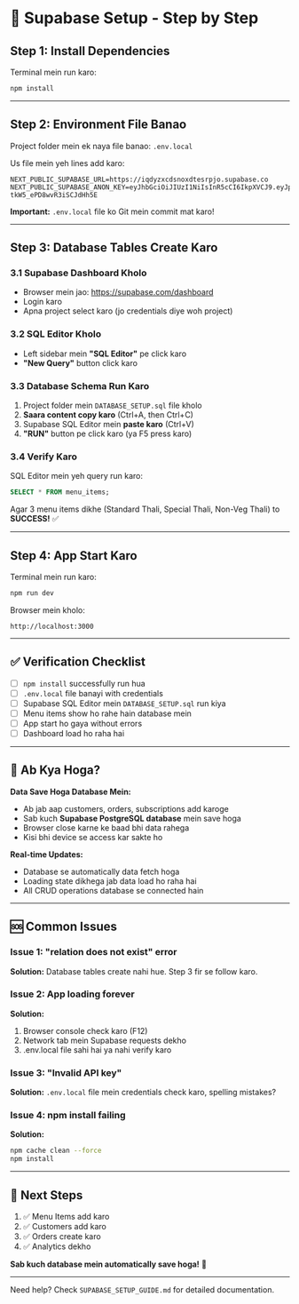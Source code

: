 # 🚀 Supabase Setup - Step by Step

## Step 1: Install Dependencies

Terminal mein run karo:
```bash
npm install
```

---

## Step 2: Environment File Banao

Project folder mein ek naya file banao: `.env.local`

Us file mein yeh lines add karo:
```
NEXT_PUBLIC_SUPABASE_URL=https://iqdyzxcdsnoxdtesrpjo.supabase.co
NEXT_PUBLIC_SUPABASE_ANON_KEY=eyJhbGciOiJIUzI1NiIsInR5cCI6IkpXVCJ9.eyJpc3MiOiJzdXBhYmFzZSIsInJlZiI6ImlxZHl6eGNkc25veGR0ZXNycGpvIiwicm9sZSI6ImFub24iLCJpYXQiOjE3NjA1MDU1NDQsImV4cCI6MjA3NjA4MTU0NH0.2wtXtWswDjhhvuzjeF5n-tkW5_ePD8wvR3iSCJdHh5E
```

**Important:** `.env.local` file ko Git mein commit mat karo!

---

## Step 3: Database Tables Create Karo

### 3.1 Supabase Dashboard Kholo
- Browser mein jao: https://supabase.com/dashboard
- Login karo
- Apna project select karo (jo credentials diye woh project)

### 3.2 SQL Editor Kholo
- Left sidebar mein **"SQL Editor"** pe click karo
- **"New Query"** button click karo

### 3.3 Database Schema Run Karo
1. Project folder mein `DATABASE_SETUP.sql` file kholo
2. **Saara content copy karo** (Ctrl+A, then Ctrl+C)
3. Supabase SQL Editor mein **paste karo** (Ctrl+V)
4. **"RUN"** button pe click karo (ya F5 press karo)

### 3.4 Verify Karo
SQL Editor mein yeh query run karo:
```sql
SELECT * FROM menu_items;
```

Agar 3 menu items dikhe (Standard Thali, Special Thali, Non-Veg Thali) to **SUCCESS!** ✅

---

## Step 4: App Start Karo

Terminal mein run karo:
```bash
npm run dev
```

Browser mein kholo:
```
http://localhost:3000
```

---

## ✅ Verification Checklist

- [ ] `npm install` successfully run hua
- [ ] `.env.local` file banayi with credentials
- [ ] Supabase SQL Editor mein `DATABASE_SETUP.sql` run kiya
- [ ] Menu items show ho rahe hain database mein
- [ ] App start ho gaya without errors
- [ ] Dashboard load ho raha hai

---

## 🎯 Ab Kya Hoga?

**Data Save Hoga Database Mein:**
- Ab jab aap customers, orders, subscriptions add karoge
- Sab kuch **Supabase PostgreSQL database** mein save hoga
- Browser close karne ke baad bhi data rahega
- Kisi bhi device se access kar sakte ho

**Real-time Updates:**
- Database se automatically data fetch hoga
- Loading state dikhega jab data load ho raha hai
- All CRUD operations database se connected hain

---

## 🆘 Common Issues

### Issue 1: "relation does not exist" error
**Solution:** Database tables create nahi hue. Step 3 fir se follow karo.

### Issue 2: App loading forever
**Solution:** 
1. Browser console check karo (F12)
2. Network tab mein Supabase requests dekho
3. .env.local file sahi hai ya nahi verify karo

### Issue 3: "Invalid API key"
**Solution:** `.env.local` file mein credentials check karo, spelling mistakes?

### Issue 4: npm install failing
**Solution:** 
```bash
npm cache clean --force
npm install
```

---

## 📱 Next Steps

1. ✅ Menu Items add karo
2. ✅ Customers add karo  
3. ✅ Orders create karo
4. ✅ Analytics dekho

**Sab kuch database mein automatically save hoga!** 🎉

---

Need help? Check `SUPABASE_SETUP_GUIDE.md` for detailed documentation.





